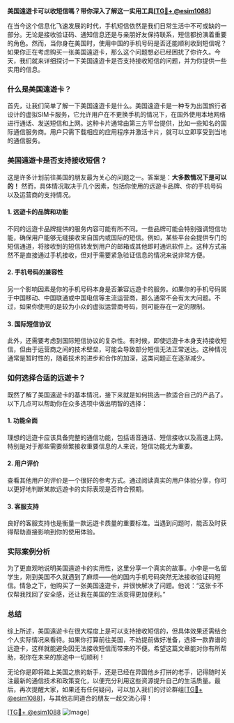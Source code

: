 **美国遠遊卡可以收短信嗎？带你深入了解这一实用工具[[TG💪+ @esim1088](https://t.me/s/esim1088)]**

在当今这个信息化飞速发展的时代，手机短信依然是我们日常生活中不可或缺的一部分。无论是接收验证码、通知信息还是与亲朋好友保持联系，短信都扮演着重要的角色。然而，当你身在美国时，使用中国的手机号码是否还能顺利收到短信呢？如果你正在考虑购买一张美国遠遊卡，那么这个问题想必已经困扰了你许久。今天，我们就来详细探讨一下美国遠遊卡是否支持接收短信的问题，并为你提供一些实用的信息。

### 什么是美国遠遊卡？

首先，让我们简单了解一下美国遠遊卡是什么。美国遠遊卡是一种专为出国旅行者设计的虚拟SIM卡服务，它允许用户在不更换手机的情况下，在国外使用本地网络进行通话、发送短信和上网。这种卡片通常由第三方平台提供，比如一些知名的国际通信服务商。用户只需下载相应的应用程序并激活卡片，就可以立即享受到当地的通信服务。

### 美国遠遊卡是否支持接收短信？

这是许多计划前往美国的朋友最为关心的问题之一。答案是：**大多数情况下是可以的！** 然而，具体情况取决于几个因素，包括你使用的远遊卡品牌、你的手机号码以及运营商的支持情况。

#### 1. 远遊卡的品牌和功能

不同的远遊卡品牌提供的服务内容可能有所不同。一些品牌可能会特别强调短信功能，确保用户能够无缝接收来自国内或国际的短信。例如，某些平台会提供专门的短信通道，将接收到的短信转发到用户的邮箱或其他即时通讯软件上。这种方式虽然不是直接通过手机接收，但对于需要紧急验证信息的情况来说非常方便。

#### 2. 手机号码的兼容性

另一个影响因素是你的手机号码本身是否兼容远遊卡的服务。如果你的手机号码属于中国移动、中国联通或中国电信等主流运营商，那么通常不会有太大问题。不过，如果你使用的是较为小众的虚拟运营商号码，则可能存在一定的限制。

#### 3. 国际短信协议

此外，还需要考虑到国际短信协议的复杂性。有时候，即使远遊卡本身支持接收短信，但由于运营商之间的技术壁垒，可能会导致部分短信无法正常送达。这种情况通常是暂时性的，随着技术的进步和合作的加深，这类问题正在逐渐减少。

### 如何选择合适的远遊卡？

既然了解了美国遠遊卡的基本情况，接下来就是如何挑选一款适合自己的产品了。以下几点可以帮助你在众多选项中做出明智的选择：

#### 1. 功能全面

理想的远遊卡应该具备完整的通信功能，包括语音通话、短信接收以及高速上网。特别是对于那些需要频繁接收重要信息的人来说，短信功能尤为重要。

#### 2. 用户评价

查看其他用户的评价是一个很好的参考方式。通过阅读真实的用户体验分享，你可以更好地判断某款远遊卡的实际表现是否符合预期。

#### 3. 客服支持

良好的客服支持也是衡量一款远遊卡质量的重要标准。当遇到问题时，能否及时获得帮助直接影响到你的使用体验。

### 实际案例分析

为了更直观地说明美国遠遊卡的实用性，这里分享一个真实的故事。小李是一名留学生，刚到美国不久就遇到了麻烦——他的国内手机号码突然无法接收验证码短信。情急之下，他购买了一张美国遠遊卡，并很快解决了问题。他说：“这张卡不仅帮我找回了安全感，还让我在美国的生活变得更加便利。”

### 总结

综上所述，美国遠遊卡在很大程度上是可以支持接收短信的，但具体效果还需结合个人实际情况来看待。如果你打算前往美国，不妨提前做好准备，选择一款靠谱的远遊卡，这样就能避免因无法接收短信而带来的不便。希望这篇文章能对你有所帮助，祝你在未来的旅途中一切顺利！

无论你是即将踏上美国之旅的新手，还是已经在异国他乡打拼的老手，记得随时关注最新的通信技术和政策变化，以便充分利用这些资源提升自己的生活质量。最后，再次提醒大家，如果还有任何疑问，可以加入我们的讨论群组[[TG💪+ @esim1088](https://t.me/s/esim1088)]，与其他志同道合的朋友一起交流心得！

[[TG💪+ @esim1088](https://t.me/s/esim1088) ![Image](https://i.postimg.cc/4NQfJmqS/Snipaste-2025-05-13-00-14-12.png)]